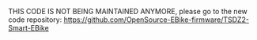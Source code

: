 THIS CODE IS NOT BEING MAINTAINED ANYMORE, please go to the new code repository: https://github.com/OpenSource-EBike-firmware/TSDZ2-Smart-EBike
